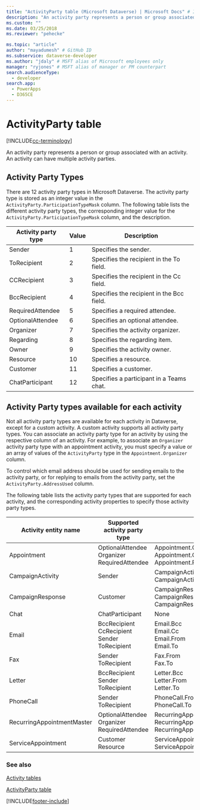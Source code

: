 ```yaml
---
title: "ActivityParty table (Microsoft Dataverse) | Microsoft Docs" # Intent and product brand in a unique string of 43-59 chars including spaces
description: "An activity party represents a person or group associated with an activity. An activity can have multiple activity parties"
ms.custom: ""
ms.date: 03/25/2018
ms.reviewer: "pehecke"

ms.topic: "article"
author: "mayadumesh" # GitHub ID
ms.subservice: dataverse-developer
ms.author: "jdaly" # MSFT alias of Microsoft employees only
manager: "ryjones" # MSFT alias of manager or PM counterpart
search.audienceType: 
  - developer
search.app: 
  - PowerApps
  - D365CE
---
```

# ActivityParty table

[!INCLUDE[cc-terminology](includes/cc-terminology.md)]

An activity party represents a person or group associated with an activity. An activity can have multiple activity parties.  
  
<a name="ActivityPartyTypes"></a>   

## Activity Party Types  

 There are 12 activity party types in Microsoft Dataverse. The activity party type is stored as an integer value in the `ActivityParty.ParticipationTypeMask` column. The following table lists the different activity party types, the corresponding integer value for the `ActivityParty.ParticipationTypeMask` column, and the description.  
  
|Activity party type|Value|Description|  
|-------------------------|-----------|-----------------|  
|Sender|1|Specifies the sender.|  
|ToRecipient|2|Specifies the recipient in the To field.|  
|CCRecipient|3|Specifies the recipient in the Cc field.|  
|BccRecipient|4|Specifies the recipient in the Bcc field.|  
|RequiredAttendee|5|Specifies a required attendee.|  
|OptionalAttendee|6|Specifies an optional attendee.|  
|Organizer|7|Specifies the activity organizer.|  
|Regarding|8|Specifies the regarding item.|  
|Owner|9|Specifies the activity owner.|  
|Resource|10|Specifies a resource.|  
|Customer|11|Specifies a customer.|  
|ChatParticipant|12|Specifies a participant in a Teams chat.|  
  
<a name="SupportedActivityPartyTypes"></a>   

## Activity Party types available for each activity  
 
Not all activity party types are available for each activity in Dataverse, except for a custom activity. A custom activity supports all activity party types. You can associate an activity party type for an activity by using the respective column of an activity. For example, to associate an `Organizer` activity party type with an appointment activity, you must specify a value or an array of values of the `ActivityParty` type in the `Appointment.Organizer` column.  
  
 To control which email address should be used for sending emails to the activity party, or for replying to emails from the activity party, set the `ActivityParty.AddressUsed` column.  
  
 The following table lists the activity party types that are supported for each activity, and the corresponding activity properties to specify those activity party types.  
  
|Activity entity name|Supported activity party type|Activity attribute|  
|--------------------------|-----------------------------------|------------------------|  
|Appointment|OptionalAttendee<br />Organizer<br />RequiredAttendee|Appointment.OptionalAttendees<br />Appointment.Organizer<br />Appointment.RequiredAttendees|  
|CampaignActivity|Sender|CampaignActivity.Partners<br />CampaignActivity.From|  
|CampaignResponse|Customer|CampaignResponse.Customer<br />CampaignResponse.Partner<br />CampaignResponse.From|  
|Chat|ChatParticipant|None|  
|Email|BccRecipient<br />CcRecipient<br />Sender<br />ToRecipient|Email.Bcc<br />Email.Cc<br />Email.From<br />Email.To|  
|Fax|Sender<br />ToRecipient|Fax.From<br />Fax.To|  
|Letter|BccRecipient<br />Sender<br />ToRecipient|Letter.Bcc<br />Letter.From<br />Letter.To|  
|PhoneCall|Sender<br />ToRecipient|PhoneCall.From<br />PhoneCall.To|  
|RecurringAppointmentMaster|OptionalAttendee<br />Organizer<br />RequiredAttendee|RecurringAppointmentMaster.OptionalAttendees<br />RecurringAppointmentMaster.Organizer<br />RecurringAppointmentMaster.RequiredAttendees|  
|ServiceAppointment|Customer<br />Resource|ServiceAppointment.Customers<br />ServiceAppointment.Resources|  
  
### See also  
 [Activity tables](activity-entities.md)   

 [ActivityParty table](reference/entities/activityparty.md)   
 

[!INCLUDE[footer-include](../../includes/footer-banner.md)]
